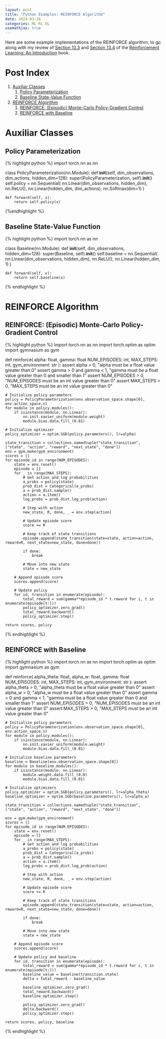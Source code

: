 ```yaml
---
layout: post
title: "Python Examples: REINFORCE Algorithm"
date: 2024-03-28
categories: ML RL DL
usemathjax: true
---
```

Here are some example implementations of the REINFORCE algorithm, to go along with my review of <a href="https://acfpeacekeeper.github.io/github-pages/ml/rl/dl/2024/03/30/Notes-on-RL-an-Introduction.html#section-133-reinforce-monte-carlo-policy-gradient" onerror="this.href='http://localhost:4000/ml/rl/dl/2024/03/30/Notes-on-RL-an-Introduction.html#section-133-reinforce-monte-carlo-policy-gradient'">Section 13.3</a> and <a href="https://acfpeacekeeper.github.io/github-pages/ml/rl/dl/2024/03/30/Notes-on-RL-an-Introduction.html#section-134-reinforce-with-baseline" onerror="this.href='http://localhost:4000/ml/rl/dl/2024/03/30/Notes-on-RL-an-Introduction.html#section-134-reinforce-with-baseline'">Section 13.4</a> of the <a href="http://acfpeacekeeper.github.io/github-pages/docs/literature/books/RLbook2020.pdf" onerror="this.href='http://localhost:4000/docs/literature/books/RLbook2020.pdf'">Reinforcement Learning: An Introduction</a> book.

# Post Index
1. [Auxiliar Classes](#auxiliar-classes)
    1. [Policy Parameterization](#policy-parameterization)
    2. [Baseline State-Value Function](#baseline-state-value-function)
2. [REINFORCE Algorithm](#reinforce-algorithm)
    1. [REINFORCE: (Episodic) Monte-Carlo Policy-Gradient Control](#reinforce-episodic-monte-carlo-policy-gradient-control)
    2. [REINFORCE with Baseline](#reinforce-with-baseline)

# Auxiliar Classes
## Policy Parameterization
{% highlight python %}
import torch.nn as nn

class PolicyParameterization(nn.Module):
    def __init__(self, dim_observations, dim_actions, hidden_dim=128):
        super(PolicyParameterization, self).__init__()
        self.policy = nn.Sequential(
            nn.Linear(dim_observations, hidden_dim),
            nn.ReLU(),
            nn.Linear(hidden_dim, dim_actions),
            nn.Softmax(dim=1)
        )

    def forward(self, x):
        return self.policy(x)
{%endhighlight %}

## Baseline State-Value Function
{% highlight python %}
import torch.nn as nn

class Baseline(nn.Module):
    def __init__(self, dim_observations, hidden_dim=128):
        super(Baseline, self).__init__()
        self.baseline = nn.Sequential(
            nn.Linear(dim_observations, hidden_dim),
            nn.ReLU(),
            nn.Linear(hidden_dim, 1)
        )

    def forward(self, x):
        return self.baseline(x)
{% endhighlight %}

# REINFORCE Algorithm
## REINFORCE: (Episodic) Monte-Carlo Policy-Gradient Control
{% highlight python %}
import torch.nn as nn
import torch.optim as optim
import gymnasium as gym

def reinforce(
    alpha: float,
    gamma: float
    NUM_EPISODES: int,
    MAX_STEPS: int,
    gym_environment: str
):
    assert alpha > 0, "alpha must be a float value greater than 0"
    assert gamma > 0 and gamma < 1, "gamma must be a float value greater than 0 and smaller than 1"
    assert NUM_EPISODES > 0, "NUM_EPISODES must be an int value greater than 0"
    assert MAX_STEPS > 0, "MAX_STEPS must be an int value greater than 0"

    # Initialize policy parameters
    policy = PolicyParameterization(env.observation_space.shape[0], env.action_space.n)
    for module in policy.modules():
        if isinstance(module, nn.Linear):
            nn.init.xavier_uniform(module.weight)
            module.bias.data.fill_(0.01)

    # Initialize optimizer
    policy_optimizer = optim.SGD(policy.parameters(), lr=alpha)

    state_transition = collections.namedtuple("state_transition", ["state", "action", "reward", "next_state", "done"])
    env = gym.make(gym_environment)
    scores = []
    for episode_id in range(NUM_EPISODES):
        state = env.reset()
        episode = []
        for _ in range(MAX_STEPS):
            # Get action and log probabilities
            a_probs = policy(state)
            prob_dist = Categorical(a_probs)
            a = prob_dist.sample()
            action = a.item()
            log_probs = prob_dist.log_prob(action)

            # Step with action
            new_state, R, done, _ = env.step(action)

            # Update episode score
            score += R

            # Keep track of state transitions
            episode.append(state_transition(state=state, action=action, reward=R, next_state=new_state, done=done))

            if done:
                break

            # Move into new state
            state = new_state
        
        # Append episode score
        scores.append(score)

        # Update policy
        for id, transition in enumerate(episode):
            total_reward = sum(gamma**episode_id * t.reward for i, t in enumerate(episode[t:]))
            policy_optimizer.zero_grad()
            total_reward.backward()
            policy_optimizer.step()

    return scores, policy
{% endhighlight %}

## REINFORCE with Baseline
{% highlight python %}
import torch.nn as nn
import torch.optim as optim
import gymnasium as gym

def reinforce(
    alpha_theta: float,
    alpha_w: float,
    gamma: float
    NUM_EPISODES: int,
    MAX_STEPS: int,
    gym_environment: str
):
    assert alpha_theta > 0, "alpha_theta must be a float value greater than 0"
    assert alpha_w > 0, "alpha_w must be a float value greater than 0"
    assert gamma > 0 and gamma < 1, "gamma must be a float value greater than 0 and smaller than 1"
    assert NUM_EPISODES > 0, "NUM_EPISODES must be an int value greater than 0"
    assert MAX_STEPS > 0, "MAX_STEPS must be an int value greater than 0"

    # Initialize policy parameters
    policy = PolicyParameterization(env.observation_space.shape[0], env.action_space.n)
    for module in policy.modules():
        if isinstance(module, nn.Linear):
            nn.init.xavier_uniform(module.weight)
            module.bias.data.fill_(0.01)

    # Initialize baseline parameters
    baseline = Baseline(env.observation_space.shape[0])
    for module in baseline.modules():
        if isinstance(module, nn.Linear):
            module.weight.data.fill_(0.0)
            module.bias.data.fill_(0.01)

    # Initialize optimizers
    policy_optimizer = optim.SGD(policy.parameters(), lr=alpha_theta)
    baseline_optimizer = optim.SGD(baseline.parameters(), lr=alpha_w)

    state_transition = collections.namedtuple("state_transition", ["state", "action", "reward", "next_state", "done"])

    env = gym.make(gym_environment)
    scores = []
    for episode_id in range(NUM_EPISODES):
        state = env.reset()
        episode = []
        for _ in range(MAX_STEPS):
            # Get action and log probabilities
            a_probs = policy(state)
            prob_dist = Categorical(a_probs)
            a = prob_dist.sample()
            action = a.item()
            log_probs = prob_dist.log_prob(action)

            # Step with action
            new_state, R, done, _ = env.step(action)

            # Update episode score
            score += R

            # Keep track of state transitions
            episode.append(state_transition(state=state, action=action, reward=R, next_state=new_state, done=done))

            if done:
                break

            # Move into new state
            state = new_state
        
        # Append episode score
        scores.append(score)

        # Update policy and baseline
        for id, transition in enumerate(episode):
            total_reward = sum(gamma**episode_id * t.reward for i, t in enumerate(episode[t:]))
            baseline_value = baseline(transition.state)
            delta = total_reward - baseline_value

            baseline_optimizer.zero_grad()
            total_reward.backward()
            baseline_optimizer.step()

            policy_optimizer.zero_grad()
            delta.backward()
            policy_optimizer.step()

    return scores, policy, baseline
{% endhighlight %}